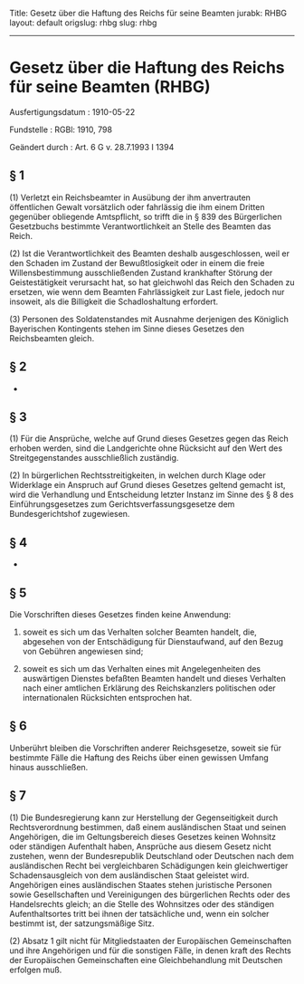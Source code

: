 Title: Gesetz über die Haftung des Reichs für seine Beamten
jurabk: RHBG
layout: default
origslug: rhbg
slug: rhbg

---

# Gesetz über die Haftung des Reichs für seine Beamten (RHBG)

Ausfertigungsdatum
:   1910-05-22

Fundstelle
:   RGBl: 1910, 798

Geändert durch
:   Art. 6 G v. 28.7.1993 I 1394


## § 1

(1) Verletzt ein
Reichsbeamter              in Ausübung der ihm anvertrauten
öffentlichen Gewalt vorsätzlich oder fahrlässig die ihm einem Dritten
gegenüber obliegende Amtspflicht, so trifft die in § 839 des
Bürgerlichen Gesetzbuchs bestimmte Verantwortlichkeit an Stelle des
Beamten das
Reich.

(2) Ist die Verantwortlichkeit des Beamten deshalb ausgeschlossen,
weil er den Schaden im Zustand der Bewußtlosigkeit oder in einem die
freie Willensbestimmung ausschließenden Zustand krankhafter Störung
der Geistestätigkeit verursacht hat, so hat gleichwohl das
Reich              den Schaden zu ersetzen, wie wenn dem Beamten
Fahrlässigkeit zur Last fiele, jedoch nur insoweit, als die Billigkeit
die Schadloshaltung erfordert.

(3) Personen des Soldatenstandes
mit Ausnahme derjenigen des Königlich Bayerischen Kontingents
stehen im Sinne dieses Gesetzes den
Reichsbeamten              gleich.


## § 2

-


## § 3

(1) Für die Ansprüche, welche auf Grund dieses Gesetzes gegen das
Reich              erhoben werden, sind die Landgerichte ohne
Rücksicht auf den Wert des Streitgegenstandes ausschließlich
zuständig.

(2) In bürgerlichen Rechtsstreitigkeiten, in welchen durch Klage oder
Widerklage ein Anspruch auf Grund dieses Gesetzes geltend gemacht ist,
wird die Verhandlung und Entscheidung letzter Instanz im Sinne des § 8
des Einführungsgesetzes zum Gerichtsverfassungsgesetze dem
Bundesgerichtshof zugewiesen.


## § 4

-


## § 5

Die Vorschriften dieses Gesetzes finden keine Anwendung:

1.  soweit es sich um das Verhalten solcher Beamten handelt, die,
    abgesehen von der Entschädigung für Dienstaufwand, auf den Bezug von
    Gebühren angewiesen sind;


2.  soweit es sich um das Verhalten eines mit Angelegenheiten des
    auswärtigen Dienstes befaßten Beamten handelt und dieses Verhalten
    nach einer amtlichen Erklärung des
    Reichskanzlers                    politischen oder internationalen
    Rücksichten entsprochen hat.





## § 6

Unberührt bleiben die Vorschriften anderer
Reichsgesetze,              soweit sie für bestimmte Fälle die Haftung
des
Reichs              über einen gewissen Umfang hinaus ausschließen.


## § 7

(1) Die Bundesregierung kann zur Herstellung der Gegenseitigkeit durch
Rechtsverordnung bestimmen, daß einem ausländischen Staat und seinen
Angehörigen, die im Geltungsbereich dieses Gesetzes keinen Wohnsitz
oder ständigen Aufenthalt haben, Ansprüche aus diesem Gesetz nicht
zustehen, wenn der Bundesrepublik Deutschland oder Deutschen nach dem
ausländischen Recht bei vergleichbaren Schädigungen kein
gleichwertiger Schadensausgleich von dem ausländischen Staat geleistet
wird. Angehörigen eines ausländischen Staates stehen juristische
Personen sowie Gesellschaften und Vereinigungen des bürgerlichen
Rechts oder des Handelsrechts gleich; an die Stelle des Wohnsitzes
oder des ständigen Aufenthaltsortes tritt bei ihnen der tatsächliche
und, wenn ein solcher bestimmt ist, der satzungsmäßige Sitz.

(2) Absatz 1 gilt nicht für Mitgliedstaaten der Europäischen
Gemeinschaften und ihre Angehörigen und für die sonstigen Fälle, in
denen kraft des Rechts der Europäischen Gemeinschaften eine
Gleichbehandlung mit Deutschen erfolgen muß.

